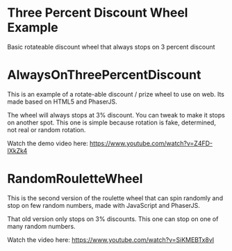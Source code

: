 # Three Percent Discount Wheel Example
 Basic rotateable discount wheel that always stops on 3 percent discount

# AlwaysOnThreePercentDiscount
This is an example of a rotate-able discount / prize wheel to use on web. Its made based on HTML5 and PhaserJS.

The wheel will always stops at 3% discount. You can tweak to make it stops on another spot. This one is simple because rotation is fake, determined, not real or random rotation.

Watch the demo video here: https://www.youtube.com/watch?v=Z4FD-IXkZk4

# RandomRouletteWheel
This is the second version of the roulette wheel that can spin randomly and stop on few random numbers, made with JavaScript and PhaserJS.

That old version only stops on 3% discounts. This one can stop on one of many random numbers.

Watch the video here: https://www.youtube.com/watch?v=SiKMEBTx8vI
